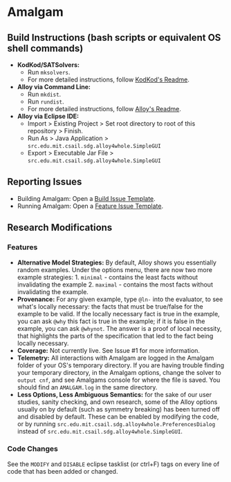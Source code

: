 # Amalgam

## Build Instructions (bash scripts or equivalent OS shell commands)
- **KodKod/SATSolvers:** 
  - Run `mksolvers`. 
  - For more detailed instructions, follow [KodKod's Readme](KODKOD.md).
- **Alloy via Command Line:**
  - Run `mkdist`.
  - Run `rundist`. 
  - For more detailed instructions, follow [Alloy's Readme](ALLOY.md).
- **Alloy via Eclipse IDE:**
  - Import > Existing Project > Set root directory to root of this repository > Finish.
  - Run As > Java Application > `src.edu.mit.csail.sdg.alloy4whole.SimpleGUI`
  - Export > Executable Jar File > `src.edu.mit.csail.sdg.alloy4whole.SimpleGUI`

## Reporting Issues
- Building Amalgam: Open a [Build Issue Template](https://github.com/transclosure/Amalgam/issues/new?template=Bug_report.md).
- Running Amalgam: Open a [Feature Issue Template](https://github.com/transclosure/Amalgam/issues/new?template=Feature_request.md).

## Research Modifications
### Features
- **Alternative Model Strategies:** By default, Alloy shows you essentially random examples. Under the options menu, there are now two more example strategies: 1. `minimal` - contains the least facts without invalidating the example 2. `maximal` - contains the most facts without invalidating the example. 
- **Provenance:** For any given example, type `@ln-` into the evaluator, to see what's locally necessary: the facts that must be true/false for the example to be valid. If the locally necessary fact is true in the example, you can ask `@why` this fact is true in the example; if it is false in the example, you can ask `@whynot`. The answer is a proof of local necessity, that highlights the parts of the specification that led to the fact being locally necessary. 
- **Coverage:** Not currently live. See Issue #1 for more information. 
- **Telemetry:** All interactions with Amalgam are logged in the Amalgam folder of your OS's temporary directory. If you are having trouble finding your temporary directory, in the Amalgam options, change the solver to `output cnf`, and see Amalgams console for where the file is saved. You should find an `AMALGAM.log` in the same directory. 
- **Less Options, Less Ambiguous Semantics:** for the sake of our user studies, sanity checking, and own research, some of the Alloy options usually on by default (such as symmetry breaking) has been turned off and disabled by default. These can be enabled by modifying the code, or by running `src.edu.mit.csail.sdg.alloy4whole.PreferencesDialog` instead of `src.edu.mit.csail.sdg.alloy4whole.SimpleGUI`. 
### Code Changes
See the `MODIFY` and `DISABLE` eclipse tasklist (or ctrl+F) tags on every line of code that has been added or changed.
